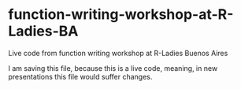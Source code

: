 # function-writing-workshop-at-R-Ladies-BA

Live code from function writing workshop at R-Ladies Buenos Aires

I am saving this file, because this is a live code, meaning, in new presentations this file would suffer changes.
